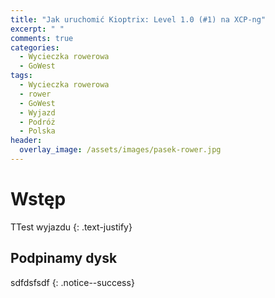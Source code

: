 ```yaml
---
title: "Jak uruchomić Kioptrix: Level 1.0 (#1) na XCP-ng"
excerpt: " "
comments: true
categories:
  - Wycieczka rowerowa
  - GoWest
tags:
  - Wycieczka rowerowa
  - rower
  - GoWest
  - Wyjazd
  - Podróż
  - Polska
header:
  overlay_image: /assets/images/pasek-rower.jpg
---
```

# Wstęp
TTest wyjazdu
{: .text-justify}
## Podpinamy dysk



sdfdsfsdf
{: .notice--success}




